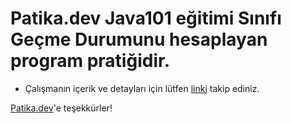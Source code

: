 # Patika.dev Java101 eğitimi Sınıfı Geçme Durumunu hesaplayan program pratiğidir.

* Çalışmanın içerik ve detayları için lütfen [linki](https://academy.patika.dev/courses/java101/pratik-sinif-gecme) takip ediniz.

[Patika.dev](https://www.patika.dev/tr)'e teşekkürler!